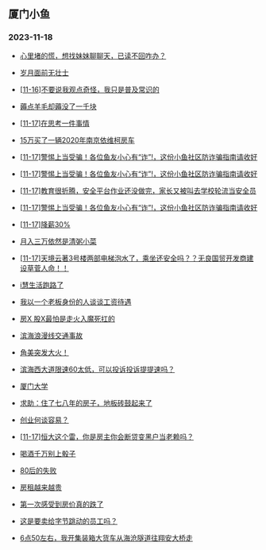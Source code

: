 ## 厦门小鱼 
### 2023-11-18

+ [心里堵的慌，想找妹妹聊聊天，已读不回咋办？](http://bbs.xmfish.com/read-htm-tid-18106953.html)

+ [岁月面前无壮士](http://bbs.xmfish.com/read-htm-tid-18107091.html)

+ [[11-16]不要说我观点奇怪，我只是普及常识的](http://bbs.xmfish.com/read-htm-tid-18106970.html)

+ [薅点羊毛却薅没了一千块](http://bbs.xmfish.com/read-htm-tid-18107207.html)

+ [[11-17]在思考一件事情](http://bbs.xmfish.com/read-htm-tid-18107180.html)

+ [15万买了一辆2020年南京依维柯房车](http://bbs.xmfish.com/read-htm-tid-18107103.html)

+ [[11-17]警惕上当受骗！各位鱼友小心有“诈”!，这份小鱼社区防诈骗指南请收好](http://bbs.xmfish.com/read-htm-tid-18107306.html)

+ [[11-17]警惕上当受骗！各位鱼友小心有“诈”!，这份小鱼社区防诈骗指南请收好](http://bbs.xmfish.com/read-htm-tid-18107322.html)

+ [[11-17]教育很折腾，安全平台作业还没做完，家长又被叫去学校轮流当安全员](http://bbs.xmfish.com/read-htm-tid-18107071.html)

+ [[11-17]警惕上当受骗！各位鱼友小心有“诈”!，这份小鱼社区防诈骗指南请收好](http://bbs.xmfish.com/read-htm-tid-18107261.html)

+ [[11-17]降薪30%](http://bbs.xmfish.com/read-htm-tid-18107330.html)

+ [月入三万依然是清粥小菜](http://bbs.xmfish.com/read-htm-tid-18107296.html)

+ [[11-17]天境云著3号楼两部电梯泡水了，乘坐还安全吗？？无良国贸开发商建设草菅人命！！](http://bbs.xmfish.com/read-htm-tid-18107480.html)

+ [i慧生活跑路了](http://bbs.xmfish.com/read-htm-tid-18107295.html)

+ [我以一个老板身份的人谈谈工资待遇](http://bbs.xmfish.com/read-htm-tid-18107479.html)

+ [房X  股X最怕是走火入魔死扛的](http://bbs.xmfish.com/read-htm-tid-18107372.html)

+ [滨海浪漫线交通事故](http://bbs.xmfish.com/read-htm-tid-18107428.html)

+ [角美突发大火！](http://bbs.xmfish.com/read-htm-tid-18107374.html)

+ [滨海西大道限速60太低，可以投诉投诉提提速吗？](http://bbs.xmfish.com/read-htm-tid-18107445.html)

+ [厦门大学](http://bbs.xmfish.com/read-htm-tid-18107472.html)

+ [求助：住了七八年的房子，地板砖鼓起来了](http://bbs.xmfish.com/read-htm-tid-18107481.html)

+ [创业何谈容易？](http://bbs.xmfish.com/read-htm-tid-18107344.html)

+ [[11-17]恒大这个雷，你是房主你会断贷变黑户当老赖吗？](http://bbs.xmfish.com/read-htm-tid-18107407.html)

+ [喝酒千万别上骰子](http://bbs.xmfish.com/read-htm-tid-18107380.html)

+ [80后的失败](http://bbs.xmfish.com/read-htm-tid-18107521.html)

+ [房租越来越贵](http://bbs.xmfish.com/read-htm-tid-18107420.html)

+ [第一次感受到房价真的跌了](http://bbs.xmfish.com/read-htm-tid-18107672.html)

+ [这是要卖给字节跳动的员工吗？](http://bbs.xmfish.com/read-htm-tid-18107530.html)

+ [6点50左右，我开集装箱大货车从海沧隧道往翔安大桥走](http://bbs.xmfish.com/read-htm-tid-18107523.html)

